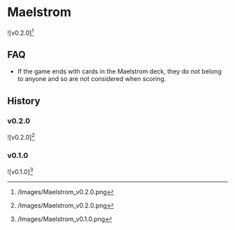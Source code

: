 # Maelstrom

![v0.2.0][^v0.2.0]

## FAQ

- If the game ends with cards in the Maelstrom deck, they do not belong to
anyone and so are not considered when scoring.

## History

### v0.2.0

![v0.2.0][^v0.2.0]

### v0.1.0

![v0.1.0][^v0.1.0]

[^v0.1.0]: /Images/Maelstrom_v0.1.0.png
[^v0.2.0]: /Images/Maelstrom_v0.2.0.png
